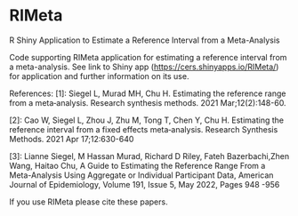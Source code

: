 # RIMeta
R Shiny Application to Estimate a Reference Interval from a Meta-Analysis


Code supporting RIMeta application for estimating a reference interval from a meta-analysis. See link to Shiny app (https://cers.shinyapps.io/RIMeta/) for application and further information on its use.

References:
[1]: Siegel L, Murad MH, Chu H. Estimating the reference range from a meta‐analysis. Research synthesis methods. 2021 Mar;12(2):148-60.

[2]: Cao W, Siegel L, Zhou J, Zhu M, Tong T, Chen Y, Chu H. Estimating the reference interval from a fixed effects meta‐analysis. Research Synthesis Methods. 2021 Apr 17;12:630-640

[3]: Lianne Siegel, M Hassan Murad, Richard D Riley, Fateh Bazerbachi,Zhen Wang, Haitao Chu, A Guide to Estimating the Reference Range From a Meta-Analysis Using Aggregate or Individual Participant Data, American Journal of Epidemiology, Volume 191, Issue 5, May 2022, Pages 948 -956

If you use RIMeta please cite these papers.
